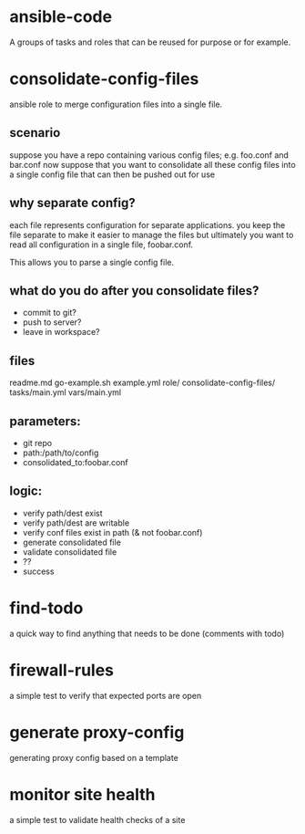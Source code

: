 ansible-code
==============

A groups of tasks and roles that can be reused for purpose or for example.


# consolidate-config-files
ansible role to merge configuration files into a single file.

## scenario
suppose you have a repo containing various config files; e.g.  foo.conf and bar.conf
now suppose that you want to consolidate all these config files into a single config file that can then be pushed out for use

## why separate config?
each file represents configuration for separate applications. you keep the file separate to make it easier to manage the files but ultimately you want to read all configuration in a single file, foobar.conf.

This allows you to parse a single config file.

## what do you do after you consolidate files?
- commit to git?
- push to server?
- leave in workspace?

## files
readme.md
go-example.sh
example.yml
role/
  consolidate-config-files/
    tasks/main.yml
    vars/main.yml

## parameters:
  - git repo
  - path:/path/to/config
  - consolidated_to:foobar.conf 

## logic:
  - verify path/dest exist
  - verify path/dest are writable
  - verify conf files exist in path (& not foobar.conf)
  - generate consolidated file
  - validate consolidated file
  - ??
  - success

# find-todo
a quick way to find anything that needs to be done (comments with todo)

# firewall-rules
a simple test to verify that expected ports are open

# generate proxy-config
generating proxy config based on a template

# monitor site health
a simple test to validate health checks of a site
